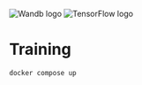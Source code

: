 ![Wandb logo](https://raw.githubusercontent.com/wandb/assets/main/wandb-dots-logo.svg) ![TensorFlow logo](https://upload.wikimedia.org/wikipedia/commons/2/2d/Tensorflow_logo.svg)
# Training

```bash
docker compose up
```

